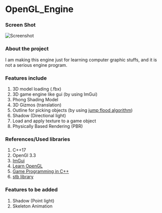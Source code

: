 # OpenGL_Engine

### Screen Shot
![Screenshot](https://github.com/dooeverything/OpenGL_Engine/blob/main/ScreenShots/screenshot-5.png)

### About the project 
I am making this engine just for learning computer graphic stuffs, and it is not a serious engine program. 

### Features include
 1. 3D model loading (.fbx)
 2. 3D game engine like gui (by using ImGui)
 3. Phong Shading Model
 4. 3D Gizmos (translation)
 5. Outline for picking objects (by using [jump flood algorithm](https://www.comp.nus.edu.sg/~tants/jfa.html))
 6. Shadow (Directional light)
 7. Load and apply texture to a game object
 8. Physically Based Rendering (PBR)

### References/Used libraries
 1. C++17
 2. OpenGl 3.3
 3. [ImGui](https://github.com/ocornut/imgui)
 4. [Learn OpenGL](learnopengl.com)
 5. [Game Programming in C++](https://www.amazon.com/Game-Programming-Creating-Games-Design/dp/0134597206)
 6. [stb library](https://github.com/nothings/stb)

### 

### Features to be added
 1. Shadow (Point light)
 2. Skeleton Animation
